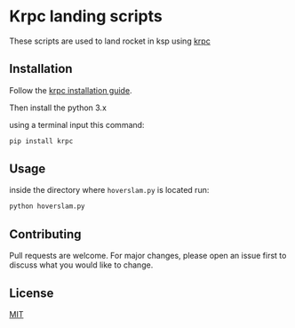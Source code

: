 # Krpc landing scripts

These scripts are used to land rocket in ksp using [krpc](https://github.com/krpc/krpc)

## Installation

Follow the [krpc installation guide](https://krpc.github.io/krpc/getting-started.html).


Then install the python 3.x
<br />

using a terminal input this command:
```bash
pip install krpc   

```

## Usage

inside the directory where ```hoverslam.py``` is located run:
```bash
python hoverslam.py
```

## Contributing
Pull requests are welcome. For major changes, please open an issue first to discuss what you would like to change.

<!-- Please make sure to update tests as appropriate. -->

## License
[MIT](https://choosealicense.com/licenses/mit/)